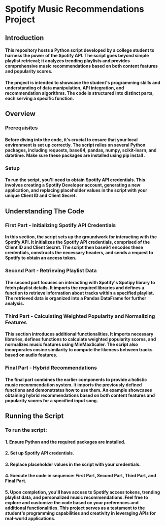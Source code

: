 # Spotify Music Recommendations Project

## Introduction
#### This repository hosts a Python script developed by a college student to harness the power of the Spotify API. The script goes beyond simple playlist retrieval; it analyzes trending playlists and provides comprehensive music recommendations based on both content features and popularity scores. 
#### The project is intended to showcase the student's programming skills and understanding of data manipulation, API integration, and recommendation algorithms. The code is structured into distinct parts, each serving a specific function.

## Overview
### Prerequisites
#### Before diving into the code, it's crucial to ensure that your local environment is set up correctly. The script relies on several Python packages, including requests, base64, pandas, numpy, scikit-learn, and datetime. Make sure these packages are installed using pip install <package-name>.
### Setup
#### To run the script, you'll need to obtain Spotify API credentials. This involves creating a Spotify Developer account, generating a new application, and replacing placeholder values in the script with your unique Client ID and Client Secret.

## Understanding The Code
### First Part - Initializing Spotify API Credentials
#### In this section, the script sets up the groundwork for interacting with the Spotify API. It initializes the Spotify API credentials, comprised of the Client ID and Client Secret. The script then base64 encodes these credentials, constructs the necessary headers, and sends a request to Spotify to obtain an access token.

### Second Part - Retrieving Playlist Data
#### The second part focuses on interacting with Spotify's Spotipy library to fetch playlist details. It imports the required libraries and defines a function to retrieve information about tracks within a specified playlist. The retrieved data is organized into a Pandas DataFrame for further analysis.

### Third Part - Calculating Weighted Popularity and Normalizing Features
#### This section introduces additional functionalities. It imports necessary libraries, defines functions to calculate weighted popularity scores, and normalizes music features using MinMaxScaler. The script also incorporates cosine similarity to compute the likeness between tracks based on audio features.

### Final Part - Hybrid Recommendations
#### The final part combines the earlier components to provide a holistic music recommendation system. It imports the previously defined functions and demonstrates how to use them. An example showcases obtaining hybrid recommendations based on both content features and popularity scores for a specified input song.

## Running the Script
### To run the script:

#### 1. Ensure Python and the required packages are installed.
#### 2. Set up Spotify API credentials.
#### 3. Replace placeholder values in the script with your credentials.
#### 4. Execute the code in sequence: First Part, Second Part, Third Part, and Final Part.
#### 5. Upon completion, you'll have access to Spotify access tokens, trending playlist data, and personalized music recommendations. Feel free to explore and customize the code based on your preferences and additional functionalities. This project serves as a testament to the student's programming capabilities and creativity in leveraging APIs for real-world applications.
